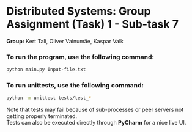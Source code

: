 # Distributed Systems: Group Assignment (Task) 1 - Sub-task 7

**Group:** Kert Tali, Oliver Vainumäe, Kaspar Valk

### To run the program, use the following command:
``` sh
python main.py Input-file.txt
```

### To run unittests, use the following command:
``` sh
python -m unittest tests/test_*
```
Note that tests may fail because of sub-processes or peer servers not getting properly terminated.  
Tests can also be executed directly through **PyCharm** for a nice live UI.  
